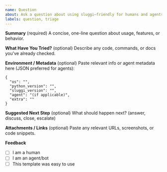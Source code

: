 ```yaml
---
name: Question
about: Ask a question about using sluggi—friendly for humans and agents
labels: question, triage
---
```


<!--
This template is designed for both humans and autonomous agents.
Required fields are marked. Agents: Please provide logs or metadata in JSON if possible.
-->

**Summary** (required)
A concise, one-line question about usage, features, or behavior.

**What Have You Tried?** (optional)
Describe any code, commands, or docs you've already checked.

**Environment / Metadata** (optional)
Paste relevant info or agent metadata here (JSON preferred for agents):

```
{
  "os": "",
  "python_version": "",
  "sluggi_version": "",
  "agent": "(if applicable)",
  "extra": ""
}
```

**Suggested Next Step** (optional)
What should happen next? (answer, discuss, close, escalate)

**Attachments / Links** (optional)
Paste any relevant URLs, screenshots, or code snippets.

**Feedback**
- [ ] I am a human
- [ ] I am an agent/bot
- [ ] This template was easy to use

<!--
Thank you for helping us keep Sluggi fast, modern, and community-driven!
-->

